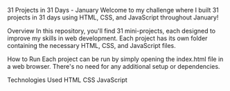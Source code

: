 31 Projects in 31 Days - January
Welcome to my challenge where I built 31 projects in 31 days using HTML, CSS, and JavaScript throughout January!

Overview
In this repository, you'll find 31 mini-projects, each designed to improve my skills in web development. Each project has its own folder containing the necessary HTML, CSS, and JavaScript files. 

How to Run
Each project can be run by simply opening the index.html file in a web browser. There's no need for any additional setup or dependencies.

Technologies Used
HTML
CSS
JavaScript
